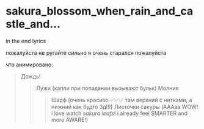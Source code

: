 # sakura_blossom_when_rain_and_castle_and...
in the end lyrics

пожалуйста не ругайте сильно я очень старался пожалуйста

что анимировано:
> Дождь!
> > Лужи (капли при попадании вызывают бульк)
> Молния
> >>Шарф (очень красиво :white_check_mark::white_check_mark::white_check_mark: там верхний с нитками, а нижний как будто 3д!!!)
> >Листочки сакуры (AAAaa WOW! i love watch *sakura leafs*! i already feel SMARTER and more AWARE!)

